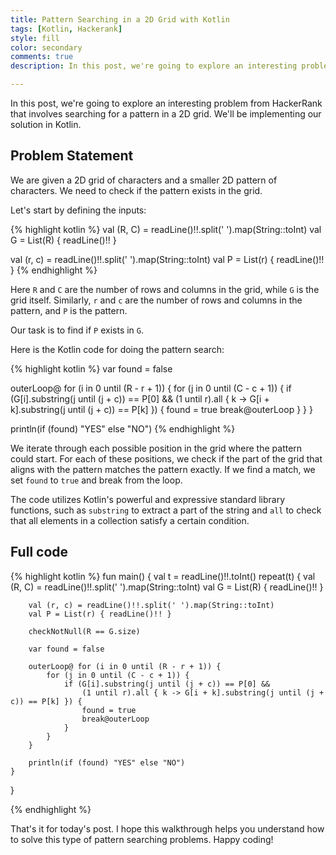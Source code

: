 ```yaml
---
title: Pattern Searching in a 2D Grid with Kotlin
tags: [Kotlin, Hackerank]
style: fill
color: secondary
comments: true
description: In this post, we're going to explore an interesting problem from HackerRank that involves searching for a pattern in a 2D grid. We'll be implementing our solution in Kotlin.

---
```


In this post, we're going to explore an interesting problem from HackerRank that involves searching for a pattern in a 2D grid. We'll be implementing our solution in Kotlin.

## Problem Statement

We are given a 2D grid of characters and a smaller 2D pattern of characters. We need to check if the pattern exists in the grid.

Let's start by defining the inputs:

{% highlight kotlin %}
val (R, C) = readLine()!!.split(' ').map(String::toInt)
val G = List(R) { readLine()!! }

val (r, c) = readLine()!!.split(' ').map(String::toInt)
val P = List(r) { readLine()!! }
{% endhighlight %}

Here `R` and `C` are the number of rows and columns in the grid, while `G` is the grid itself. Similarly, `r` and `c` are the number of rows and columns in the pattern, and `P` is the pattern.

Our task is to find if `P` exists in `G`.

Here is the Kotlin code for doing the pattern search:

{% highlight kotlin %}
var found = false

outerLoop@ for (i in 0 until (R - r + 1)) {
    for (j in 0 until (C - c + 1)) {
        if (G[i].substring(j until (j + c)) == P[0] &&
            (1 until r).all { k -> G[i + k].substring(j until (j + c)) == P[k] }) {
            found = true
            break@outerLoop
        }
    }
}

println(if (found) "YES" else "NO")
{% endhighlight %}

We iterate through each possible position in the grid where the pattern could start. For each of these positions, we check if the part of the grid that aligns with the pattern matches the pattern exactly. If we find a match, we set `found` to `true` and break from the loop.

The code utilizes Kotlin's powerful and expressive standard library functions, such as `substring` to extract a part of the string and `all` to check that all elements in a collection satisfy a certain condition.

## Full code

{% highlight kotlin %}
fun main() {
    val t = readLine()!!.toInt()
    repeat(t) {
        val (R, C) = readLine()!!.split(' ').map(String::toInt)
        val G = List(R) { readLine()!! }

        val (r, c) = readLine()!!.split(' ').map(String::toInt)
        val P = List(r) { readLine()!! }

        checkNotNull(R == G.size)

        var found = false

        outerLoop@ for (i in 0 until (R - r + 1)) {
            for (j in 0 until (C - c + 1)) {
                if (G[i].substring(j until (j + c)) == P[0] &&
                    (1 until r).all { k -> G[i + k].substring(j until (j + c)) == P[k] }) {
                    found = true
                    break@outerLoop
                }
            }
        }

        println(if (found) "YES" else "NO")
    }
}

{% endhighlight %}

That's it for today's post. I hope this walkthrough helps you understand how to solve this type of pattern searching problems. Happy coding!